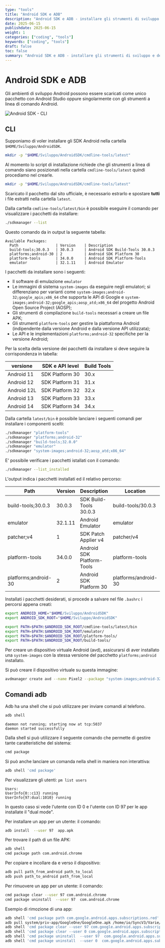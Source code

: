 ```yaml
---
type: "tools"
title: "Android SDK e ADB"
description: "Android SDK e ADB - installare gli strumenti di sviluppo e debug di Android"
date: 2025-06-15
publishdate: 2025-06-15
weight: 1
categories: ["coding", "tools"]
keywords: ["coding", "tools"]
draft: false
toc: false
summary: "Android SDK e ADB - installare gli strumenti di sviluppo e debug di Android"
---
```


# Android SDK e ADB

Gli ambienti di sviluppo Android possono essere scaricati come unico pacchetto con Android Studio oppure singolarmente con gli strumenti a linea di comando Android.

![Android SDK - CLI](/static/coding/tools/Android-CLI-tools.png "Android SDK - CLI")

## CLI

Supponiamo di voler installare gli SDK Android nella cartella ``$HOME/Sviluppo/AndroidSDK``.

```bash
mkdir -p "$HOME/Sviluppo/AndroidSDK/cmdline-tools/latest"
```

Al momento lo script di installazione richiede che gli strumenti a linea di comando siano posizionati nella cartella ``cmdline-tools/latest`` quindi procediamo nel crearle.

```bash
mkdir -p "$HOME/Sviluppo/AndroidSDK/cmdline-tools/latest"
```

Scaricato il pacchetto dal sito ufficiale, è necessario estrarlo e spostare **tutti** i file estratti nella cartella ``latest``.

Dalla cartella ``cmdline-tools/latest/bin`` è possibile eseguire il comando per visualizzare i pacchetti da installare:

```bash
./sdkmanager --list
```

Questo comando da in output la seguente tabella:

```plaintext
Available Packages:
  Path                 | Version    | Description
  build-tools;30.0.3   | 30.0.3     | Android SDK Build-Tools 30.0.3
  platforms;android-30 | 2          | Android SDK Platform 30
  platform-tools       | 34.0.0     | Android SDK Platform-Tools
  emulator             | 32.1.11    | Android Emulator
```

I pacchetti da installare sono i seguenti:

- Il software di emulazione ``emulator``
- Le immagini di sistema ``system-images`` da eseguire negli emulatori; si differenziano per varianti come ``system-images;android-32;google_apis;x86_64`` che supporta le API di Google e ``system-images;android-32;google_apis;aosp_atd;x86_64`` del progetto Android Open Source Project (AOSP);
- Gli strumenti di compilazione ``build-tools`` necessari a creare un file APK;
- Gli strumenti ``platform-tools`` per gestire la piattaforma Android (indipendente dalla versione Android e dalla versione API utilizzata);
- Le API e le implementazioni ``platforms;android-32`` specifiche per la versione Android;

Per la scelta della versione dei pacchetti da installare si deve seguire la corrispondenza in tabella:

versione    | SDK e API level | Build Tools
----------- | --------------- |------------
Android 11  | SDK Platform 30 | 30.x
Android 12  | SDK Platform 31 | 31.x
Android 12L | SDK Platform 32 | 32.x
Android 13  | SDK Platform 33 | 33.x
Android 14  | SDK Platform 34 | 34.x

Dalla cartella ``latest/bin`` è possibile lanciare i seguenti comandi per installare i componenti scelti:

```bash
./sdkmanager "platform-tools"
./sdkmanager "platforms;android-32"
./sdkmanager "build-tools;32.0.0"
./sdkmanager "emulator"
./sdkmanager "system-images;android-32;aosp_atd;x86_64"
```

E' possibile verificare i pacchetti istallati con il comando:

```bash
./sdkmanager --list_installed
```

L'output indica i pacchetti installati ed il relativo percorso:

Path                 | Version | Description                | Location
------------------   | ------- | -------------------------- | --------------------
build-tools;30.0.3   | 30.0.3  | SDK Build-Tools 30.0.3     | build-tools/30.0.3
emulator             | 32.1.11 | Android Emulator           | emulator
patcher;v4           | 1       | SDK Patch Applier v4       | patcher/v4
platform-tools       | 34.0.0  | Android SDK Platform-Tools | platform-tools
platforms;android-30 | 2       | Android SDK Platform 30    | platforms/android-30

Installati i pacchetti desiderati, si procede a salvare nel file ``.bashrc`` i percorsi appena creati:

```bash
export ANDROID_HOME="$HOME/Sviluppo/AndroidSDK"
export ANDROID_SDK_ROOT="$HOME/Sviluppo/AndroidSDK"

export PATH=$PATH:$ANDROID_SDK_ROOT/cmdline-tools/latest/bin
export PATH=$PATH:$ANDROID_SDK_ROOT/emulator/
export PATH=$PATH:$ANDROID_SDK_ROOT/platform-tools/
export PATH=$PATH:$ANDROID_SDK_ROOT/build-tools/
```

Per creare un dispositivo virtuale Android (avd), assicurarsi di aver installato una ``system-images`` con la stessa versione del pacchetto ``platforms;android`` installato.

Si può creare il dispositivo virtuale su questa immagine:

```bash
avdmanager create avd --name Pixel2 --package "system-images;android-32;google_apis;x86" --path "$HOME/Sviluppo/AndroidSDK/avd/"
```

## Comandi adb

Adb ha una shell che si può utilizzare per inviare comandi al telefono.

```bash
adb shell
```

```plaintext
daemon not running; starting now at tcp:5037
daemon started successfully
```

Dalla shell si può utilizzare il seguente comando che permette di gestire tante caratteristiche del sistema:

```bash
cmd package
```

Si può anche lanciare un comanda nella shell in maniera non interattiva:

```bash
adb shell 'cmd package'
```

Per visualizzare gli utenti: ``pm list users``

```plaintext
Users:
UserInfo{0::c13} running
UserInfo{97:dual:1010} running
```

In questo caso si vede l'utente con ID 0 e l'utente con ID 97 per le app installate il "dual mode".

Per installare un app per un utente: il comando:

```bash
adb install  --user 97  app.apk
```

Per trovare il path di un file APK:

```bash
adb shell
cmd package path com.android.chrome
```

Per copiare e incollare da e verso il dispositivo:

```bash
adb pull path_from_android path_to_local
adb push path_to_android path_from_local
```

Per rimuovere un app per un utente: il comando:

```bash
cmd package clear --user 97 com.android.chrome
cmd package uninstall  --user 97  com.android.chrome
```

Esempio di rimozione di una app:

```bash
adb shell 'cmd package path com.google.android.apps.subscriptions.red'
adb pull system/priv-app/GoogleOne/GoogleOne.apk /home/io/SyncV3/Varie/apk/
adb shell 'cmd package clear --user 97 com.google.android.apps.subscriptions.red'
adb shell 'cmd package clear --user 0 com.google.android.apps.subscriptions.red'
adb shell 'cmd package uninstall  --user 97  com.google.android.apps.subscriptions.red'
adb shell 'cmd package uninstall  --user 0  com.google.android.apps.subscriptions.red'
```
